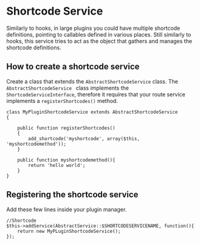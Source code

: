 # Shortcode Service

Similarly to hooks, in large plugins you could have multiple shortcode definitions, pointing to callables defined in various places. Still similarly to hooks, this service tries to act as the object that gathers and manages the shortcode definitions.

## How to create a shortcode service
Create a class that extends the `AbstractShortcodeService` class. The `AbstractShortcodeService ` class implements the `ShortcodeServiceInterface`, therefore it requires that your route service implements a `registerShortcodes()` method.

```
class MyPluginShortcodeService extends AbstractShortcodeService
{

    public function registerShortcodes()
    {
        add_shortcode('myshortcode', array($this, 'myshortcodemethod'));
    }
    
    public function myshortcodemethod(){
    	return 'hello world';
    }
}
```

## Registering the shortcode service
Add these few lines inside your plugin manager.

```
//Shortcode
$this->addService(AbstractService::$SHORTCODESERVICENAME, function(){
    return new MyPLuginShortcodeService();
});
```
